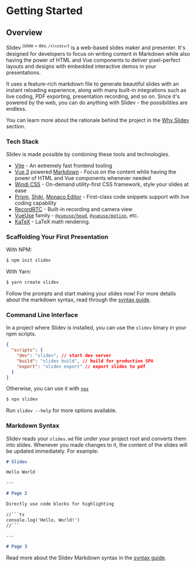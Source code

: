 # Getting Started

## Overview

Slidev <sup>(slide + dev, `/slʌɪdɪv/`)</sup> is a web-based slides maker and presenter. It's designed for developers to focus on writing content in Markdown while also having the power of HTML and Vue components to deliver pixel-perfect layouts and designs with embedded interactive demos in your presentations.

It uses a feature-rich markdown file to generate beautiful slides with an instant reloading experience, along with many built-in integrations such as live coding, PDF exporting, presentation recording, and so on. Since it's powered by the web, you can do anything with Slidev - the possibilities are endless.

You can learn more about the rationale behind the project in the [Why Slidev](/guide/why) section.

### Tech Stack

Slidev is made possible by combining these tools and technologies.

- [Vite](https://vitejs.dev) - An extremely fast frontend tooling
- [Vue 3](https://v3.vuejs.org/) powered [Markdown](https://daringfireball.net/projects/markdown/syntax) - Focus on the content while having the power of HTML and Vue components whenever needed
- [Windi CSS](https://github.com/windicss/windicss) - On-demand utility-first CSS framework, style your slides at ease
- [Prism](https://github.com/PrismJS/prism), [Shiki](https://github.com/shikijs/shiki), [Monaco Editor](https://github.com/Microsoft/monaco-editor) - First-class code snippets support with live coding capability
- [RecordRTC](https://recordrtc.org) - Built-in recording and camera view
- [VueUse](https://vueuse.org) family - [`@vueuse/head`](https://github.com/vueuse/head), [`@vueuse/motion`](https://github.com/vueuse/motion), etc.
- [KaTeX](https://katex.org/) - LaTeX math rendering.

### Scaffolding Your First Presentation

With NPM:

```bash
$ npm init slidev
```

With Yarn:

```bash
$ yarn create slidev
```

Follow the prompts and start making your slides now! For more details about the markdown syntax, read through the [syntax guide](/guide/syntax).

### Command Line Interface

In a project where Slidev is installed, you can use the `slidev` binary in your npm scripts.

```json
{
  "scripts": {
    "dev": "slidev", // start dev server
    "build": "slidev build", // build for production SPA
    "export": "slidev export" // export slides to pdf
  }
}
```

Otherwise, you can use it with [`npx`](https://www.npmjs.com/package/npx)

```bash
$ npx slidev
```

Run `slidev --help` for more options available.

### Markdown Syntax

Slidev reads your `slides.md` file under your project root and converts them into slides. Whenever you made changes to it, the content of the slides will be updated immediately. For example:

~~~md
# Slidev

Hello World

---

# Page 2

Directly use code blocks for highlighting

//```ts
console.log('Hello, World!')
//```

---

# Page 3
~~~

Read more about the Slidev Markdown syntax in the [syntax guide](/guide/syntax).
